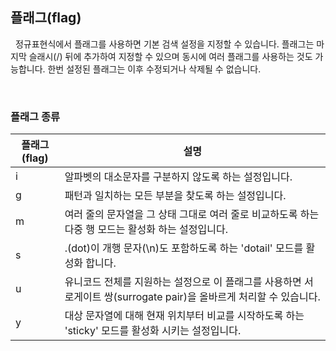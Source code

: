 ## 플래그(flag)

&nbsp;&nbsp;정규표현식에서 플래그를 사용하면 기본 검색 설정을 지정할 수 있습니다. 플래그는 마지막 슬래시(/) 뒤에 추가하여 지정할 수 있으며 동시에 여러 플래그를 사용하는 것도 가능합니다. 한번 설정된 플래그는 이후 수정되거나 삭제될 수 없습니다.

<br>

### 플래그 종류

| 플래그(flag) | 설명                                                                                                                |
| ------------ | ------------------------------------------------------------------------------------------------------------------- |
| i            | 알파벳의 대소문자를 구분하지 않도록 하는 설정입니다.                                                                |
| g            | 패턴과 일치하는 모든 부분을 찾도록 하는 설정입니다.                                                                 |
| m            | 여러 줄의 문자열을 그 상태 그대로 여러 줄로 비교하도록 하는 다중 행 모드는 활성화 하는 설정입니다.                  |
| s            | .(dot)이 개행 문자(\n)도 포함하도록 하는 'dotail' 모드를 활성화 합니다.                                             |
| u            | 유니코드 전체를 지원하는 설정으로 이 플래그를 사용하면 서로게이트 쌍(surrogate pair)을 올바르게 처리할 수 있습니다. |
| y            | 대상 문자열에 대해 현재 위치부터 비교를 시작하도록 하는 'sticky' 모드를 활성화 시키는 설정입니다.                   |

<br>
